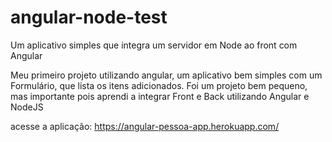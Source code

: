 # angular-node-test
Um aplicativo simples que integra um servidor em Node ao front com Angular

Meu primeiro projeto utilizando angular, um aplicativo bem simples com um Formulário, que lista os itens adicionados.
Foi um projeto bem pequeno, mas importante pois aprendi a integrar Front e Back utilizando Angular e NodeJS

acesse a aplicação:
https://angular-pessoa-app.herokuapp.com/
